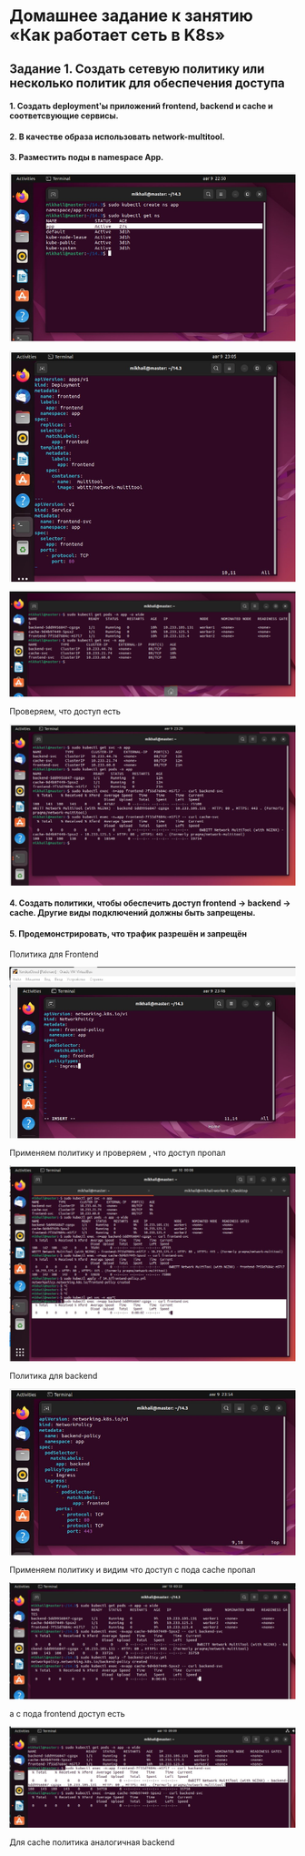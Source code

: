 # Домашнее задание к занятию «Как работает сеть в K8s» #

## Задание 1. Создать сетевую политику или несколько политик для обеспечения доступа ##

#### 1. Создать deployment'ы приложений frontend, backend и cache и соответсвующие сервисы. ####
#### 2. В качестве образа использовать network-multitool. ####
#### 3. Разместить поды в namespace App. ####

![img.png](img.png)

![img_1.png](img_1.png)

![img_3.png](img_3.png)

Проверяем, что доступ есть

![img_4.png](img_4.png)

#### 4. Создать политики, чтобы обеспечить доступ frontend -> backend -> cache. Другие виды подключений должны быть запрещены. ####
#### 5. Продемонстрировать, что трафик разрешён и запрещён ####

Политика для Frontend

![img_5.png](img_5.png)

Применяем политику и проверяем , что доступ пропал

![img_7.png](img_7.png)


Политика для backend

![img_6.png](img_6.png)

Применяем политику и видим что доступ с пода cache пропал

![img_8.png](img_8.png)

а с пода frontend доступ есть 

![img_9.png](img_9.png)

Для cache политика аналогичная backend













